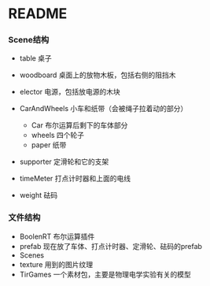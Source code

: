 # README

### Scene结构

- table 桌子

- woodboard 桌面上的放物木板，包括右侧的阻挡木

- elector 电源，包括放电源的木块

- CarAndWheels 小车和纸带（会被绳子拉着动的部分）

  - Car 布尔运算后剩下的车体部分
  - wheels 四个轮子
  - paper 纸带

- supporter 定滑轮和它的支架

- timeMeter 打点计时器和上面的电线

- weight 砝码

### 文件结构

- BoolenRT 布尔运算插件
- prefab 现在放了车体、打点计时器、定滑轮、砝码的prefab
- Scenes
- texture 用到的图片纹理
- TirGames 一个素材包，主要是物理电学实验有关的模型
